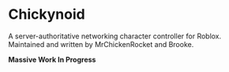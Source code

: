 # Chickynoid

A server-authoritative networking character controller for Roblox.
Maintained and written by MrChickenRocket and Brooke.

**Massive Work In Progress**
